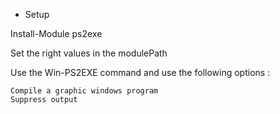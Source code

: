 * Setup

Install-Module ps2exe

Set the right values in the modulePath

Use the Win-PS2EXE command and use the following options :

    Compile a graphic windows program
    Suppress output
